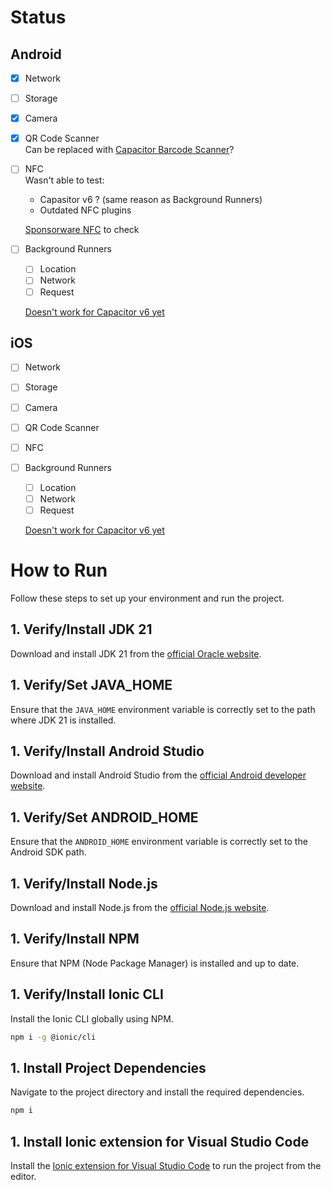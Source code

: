 # Status

## Android

- [x] Network
- [ ] Storage
- [x] Camera
- [x] QR Code Scanner  
       Can be replaced with [Capacitor Barcode Scanner](https://capacitorjs.com/docs/apis/barcode-scanner)?

- [ ] NFC  
       Wasn't able to test:

  - Capasitor v6 ? (same reason as Background Runners)
  - Outdated NFC plugins

  [Sponsorware NFC](https://capawesome.io/plugins/nfc/) to check

- [ ] Background Runners

  - [ ] Location
  - [ ] Network
  - [ ] Request

  [Doesn't work for Capacitor v6 yet](https://github.com/ionic-team/capacitor-background-runner/pull/92)

## iOS

- [ ] Network
- [ ] Storage
- [ ] Camera
- [ ] QR Code Scanner
- [ ] NFC
- [ ] Background Runners

  - [ ] Location
  - [ ] Network
  - [ ] Request

  [Doesn't work for Capacitor v6 yet](https://github.com/ionic-team/capacitor-background-runner/pull/92)

# How to Run

Follow these steps to set up your environment and run the project.

## 1. Verify/Install JDK 21

Download and install JDK 21 from the [official Oracle website](https://www.oracle.com/java/technologies/downloads/#java21).

## 1. Verify/Set JAVA_HOME

Ensure that the `JAVA_HOME` environment variable is correctly set to the path where JDK 21 is installed.

## 1. Verify/Install Android Studio

Download and install Android Studio from the [official Android developer website](https://developer.android.com/studio).

## 1. Verify/Set ANDROID_HOME

Ensure that the `ANDROID_HOME` environment variable is correctly set to the Android SDK path.

## 1. Verify/Install Node.js

Download and install Node.js from the [official Node.js website](https://nodejs.org/en/download/package-manager).

## 1. Verify/Install NPM

Ensure that NPM (Node Package Manager) is installed and up to date.

## 1. Verify/Install Ionic CLI

Install the Ionic CLI globally using NPM.

```bash
npm i -g @ionic/cli
```

## 1. Install Project Dependencies

Navigate to the project directory and install the required dependencies.

```bash
npm i
```

## 1. Install Ionic extension for Visual Studio Code

Install the [Ionic extension for Visual Studio Code](https://marketplace.visualstudio.com/items?itemName=ionic.ionic) to run the project from the editor.
